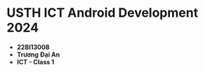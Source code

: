 USTH ICT Android Development 2024
========================================

* **22BI13008**
* **Trương Đại An**
* **ICT - Class 1**
